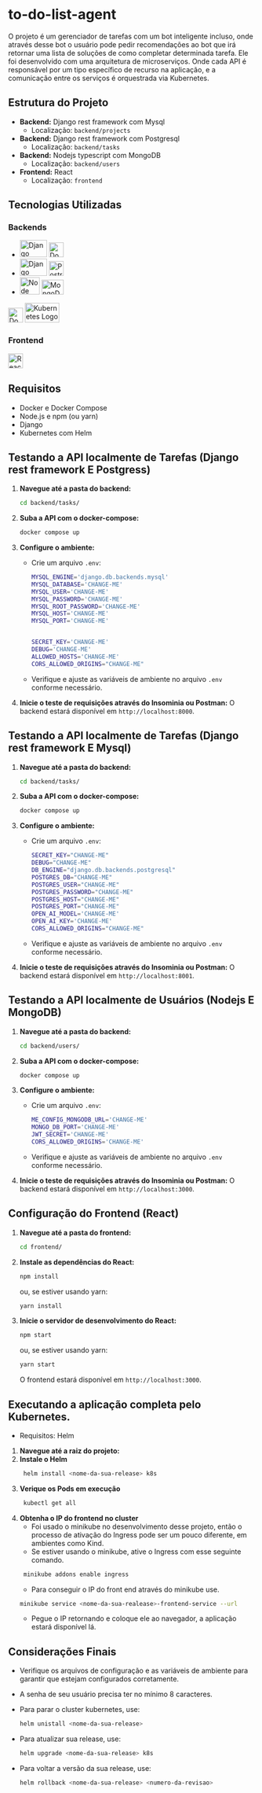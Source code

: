 # to-do-list-agent
O projeto é um gerenciador de tarefas com um bot inteligente incluso, onde através desse bot o usuário pode pedir recomendações ao bot que irá retornar uma lista de soluções de como completar determinada tarefa. Ele foi desenvolvido com uma arquitetura de microserviços. Onde cada API é responsável por um tipo específico de recurso na aplicação, e a comunicação entre os serviços é orquestrada via Kubernetes.

## Estrutura do Projeto

- **Backend:** Django rest framework com Mysql
  - Localização: `backend/projects`
- **Backend:** Django rest framework com Postgresql
  - Localização: `backend/tasks`
- **Backend:** Nodejs typescript com MongoDB
  - Localização: `backend/users`
- **Frontend:** React
  - Localização: `frontend`

## Tecnologias Utilizadas

### Backends
  - <img src="https://github.com/user-attachments/assets/79e80127-c568-4625-996c-c2feb342cbd8" alt="Django Logo" width="55" height="35">
    <img src="https://github.com/user-attachments/assets/3d806c97-872f-4841-91fb-573a6ffe4c61" alt="Docker Logo" width="30" height="30">
  - <img src="https://github.com/user-attachments/assets/79e80127-c568-4625-996c-c2feb342cbd8" alt="Django Logo" width="55" height="35">
    <img src="https://github.com/user-attachments/assets/d104c9c0-48e5-49cf-bbc1-908ddc5c5b22" alt="Postrgres Logo" width="30" height="30">
  - <img src="https://github.com/user-attachments/assets/0f493076-2a5b-403b-96cc-17f5f7e7a0cd" alt="Node Logo" width="40" height="35">
    <img src="https://github.com/user-attachments/assets/3e750495-ca0d-4366-9b3c-33835e3e0915" alt="MongoDB Logo" width="45" height="30">

<img src="https://github.com/user-attachments/assets/ec4eba85-e574-4e05-9617-3b04a5a9d868" alt="Docker Logo" width="30" height="30">
<img src="https://github.com/user-attachments/assets/761b5ff4-0034-4098-90db-2d9fabedd066" alt="Kubernetes Logo" width="70" height="40">

### Frontend
  <img src="https://upload.wikimedia.org/wikipedia/commons/thumb/a/a7/React-icon.svg/1200px-React-icon.svg.png" alt="React Logo" width="30" height="30">

## Requisitos

- Docker e Docker Compose
- Node.js e npm (ou yarn)
- Django
- Kubernetes com Helm
## Testando a API localmente de Tarefas (Django rest framework E Postgress)

1. **Navegue até a pasta do backend:**

    ```bash
    cd backend/tasks/
    ```

2. **Suba a API com o docker-compose:**
  
    ```bash
    docker compose up
    ```

3. **Configure o ambiente:**

    - Crie um arquivo `.env`:

      ```bash
      MYSQL_ENGINE='django.db.backends.mysql'
      MYSQL_DATABASE='CHANGE-ME'
      MYSQL_USER='CHANGE-ME'
      MYSQL_PASSWORD='CHANGE-ME'
      MYSQL_ROOT_PASSWORD='CHANGE-ME'
      MYSQL_HOST='CHANGE-ME'
      MYSQL_PORT='CHANGE-ME'
      
      
      SECRET_KEY='CHANGE-ME'
      DEBUG='CHANGE-ME'
      ALLOWED_HOSTS='CHANGE-ME'
      CORS_ALLOWED_ORIGINS="CHANGE-ME"
      ```

    - Verifique e ajuste as variáveis de ambiente no arquivo `.env` conforme necessário.

4. **Inicie o teste de requisições através do Insominia ou Postman:**
  O backend estará disponível em `http://localhost:8000`.

## Testando a API localmente de Tarefas (Django rest framework E Mysql)

1. **Navegue até a pasta do backend:**

    ```bash
    cd backend/tasks/
    ```

2. **Suba a API com o docker-compose:**
  
    ```bash
    docker compose up
    ```

3. **Configure o ambiente:**

    - Crie um arquivo `.env`:

      ```bash
      SECRET_KEY="CHANGE-ME"
      DEBUG="CHANGE-ME"
      DB_ENGINE="django.db.backends.postgresql"
      POSTGRES_DB="CHANGE-ME"
      POSTGRES_USER="CHANGE-ME"
      POSTGRES_PASSWORD="CHANGE-ME"
      POSTGRES_HOST="CHANGE-ME"
      POSTGRES_PORT="CHANGE-ME"
      OPEN_AI_MODEL='CHANGE-ME'
      OPEN_AI_KEY='CHANGE-ME'
      CORS_ALLOWED_ORIGINS="CHANGE-ME"
      ```

    - Verifique e ajuste as variáveis de ambiente no arquivo `.env` conforme necessário.

4. **Inicie o teste de requisições através do Insominia ou Postman:**
  O backend estará disponível em `http://localhost:8001`.

   
## Testando a API localmente de Usuários (Nodejs E MongoDB)

1. **Navegue até a pasta do backend:**

    ```bash
    cd backend/users/
    ```

2. **Suba a API com o docker-compose:**
  
    ```bash
    docker compose up
    ```

3. **Configure o ambiente:**

    - Crie um arquivo `.env`:

      ```bash
      ME_CONFIG_MONGODB_URL='CHANGE-ME'
      MONGO_DB_PORT='CHANGE-ME'
      JWT_SECRET='CHANGE-ME'
      CORS_ALLOWED_ORIGINS='CHANGE-ME'
      ```

    - Verifique e ajuste as variáveis de ambiente no arquivo `.env` conforme necessário.

4. **Inicie o teste de requisições através do Insominia ou Postman:**
  O backend estará disponível em `http://localhost:3000`.

## Configuração do Frontend (React)

1. **Navegue até a pasta do frontend:**

    ```bash
    cd frontend/
    ```

2. **Instale as dependências do React:**

    ```bash
    npm install
    ```

    ou, se estiver usando yarn:

    ```bash
    yarn install
    ```

3. **Inicie o servidor de desenvolvimento do React:**

    ```bash
    npm start
    ```

    ou, se estiver usando yarn:

    ```bash
    yarn start
    ```

   O frontend estará disponível em `http://localhost:3000`.
## Executando a aplicação completa pelo Kubernetes.
- Requisitos: Helm
1. **Navegue até a raiz do projeto:**
2. **Instale o Helm**
    ```bash
     helm install <nome-da-sua-release> k8s 
    ```
3. **Verique os Pods em execução**
    ```bash
     kubectl get all 
    ```
4. **Obtenha o IP do frontend no cluster**
    - Foi usado o minikube no desenvolvimento desse projeto, então o processo de ativação do Ingress pode ser um pouco diferente, em ambientes como Kind.
    - Se estiver usando o minikube, ative o Ingress com esse seguinte comando.
     ```bash
      minikube addons enable ingress  
      ```
    - Para conseguir o IP do front end através do minikube use.
    ```bash
    minikube service <nome-da-sua-realease>-frontend-service --url   
    ```
    - Pegue o IP retornando e coloque ele ao navegador, a aplicação estará disponível lá.
## Considerações Finais
- Verifique os arquivos de configuração e as variáveis de ambiente para garantir que estejam configurados corretamente.
- A senha de seu usuário precisa ter no mínimo 8 caracteres.
- Para parar o cluster kubernetes, use:

  ```bash
  helm unistall <nome-da-sua-release>
  ```
- Para atualizar sua release, use:
  ```bash
  helm upgrade <nome-da-sua-release> k8s
  ```
- Para voltar a versão da sua release, use:
  ```bash
  helm rollback <nome-da-sua-release> <numero-da-revisao>
  ```
     
